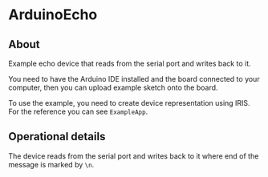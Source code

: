 # ArduinoEcho
## About
Example echo device that reads from the serial port and writes back to it.

You need to have the Arduino IDE installed and the board
connected to your computer, then you can upload example
sketch onto the board.

To use the example, you need to create device representation
using IRIS. For the reference you can see `ExampleApp`.

## Operational details
The device reads from the serial port and writes back to it
where end of the message is marked by `\n`.